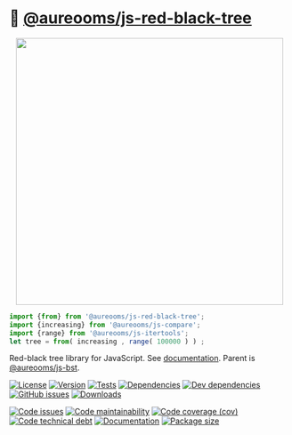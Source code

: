 :christmas_tree: [@aureooms/js-red-black-tree](https://make-github-pseudonymous-again.github.io/js-red-black-tree)
==

<p align="center">
<img src="https://cdn.rawgit.com/make-github-pseudonymous-again/js-red-black-tree/main/media/sketch.svg" width="480">
</p>

```js
import {from} from '@aureooms/js-red-black-tree';
import {increasing} from '@aureooms/js-compare';
import {range} from '@aureooms/js-itertools';
let tree = from( increasing , range( 100000 ) ) ;
```

Red-black tree library for JavaScript.
See [documentation](https://make-github-pseudonymous-again.github.io/js-red-black-tree/index.html).
Parent is [@aureooms/js-bst](https://github.com/make-github-pseudonymous-again/js-bst).

[![License](https://img.shields.io/github/license/make-github-pseudonymous-again/js-red-black-tree.svg)](https://raw.githubusercontent.com/make-github-pseudonymous-again/js-red-black-tree/main/LICENSE)
[![Version](https://img.shields.io/npm/v/@aureooms/js-red-black-tree.svg)](https://www.npmjs.org/package/@aureooms/js-red-black-tree)
[![Tests](https://img.shields.io/github/workflow/status/make-github-pseudonymous-again/js-red-black-tree/ci:test?event=push&label=tests)](https://github.com/make-github-pseudonymous-again/js-red-black-tree/actions/workflows/ci:test.yml?query=branch:main)
[![Dependencies](https://img.shields.io/david/make-github-pseudonymous-again/js-red-black-tree.svg)](https://david-dm.org/make-github-pseudonymous-again/js-red-black-tree)
[![Dev dependencies](https://img.shields.io/david/dev/make-github-pseudonymous-again/js-red-black-tree.svg)](https://david-dm.org/make-github-pseudonymous-again/js-red-black-tree?type=dev)
[![GitHub issues](https://img.shields.io/github/issues/make-github-pseudonymous-again/js-red-black-tree.svg)](https://github.com/make-github-pseudonymous-again/js-red-black-tree/issues)
[![Downloads](https://img.shields.io/npm/dm/@aureooms/js-red-black-tree.svg)](https://www.npmjs.org/package/@aureooms/js-red-black-tree)

[![Code issues](https://img.shields.io/codeclimate/issues/make-github-pseudonymous-again/js-red-black-tree.svg)](https://codeclimate.com/github/make-github-pseudonymous-again/js-red-black-tree/issues)
[![Code maintainability](https://img.shields.io/codeclimate/maintainability/make-github-pseudonymous-again/js-red-black-tree.svg)](https://codeclimate.com/github/make-github-pseudonymous-again/js-red-black-tree/trends/churn)
[![Code coverage (cov)](https://img.shields.io/codecov/c/gh/make-github-pseudonymous-again/js-red-black-tree/main.svg)](https://codecov.io/gh/make-github-pseudonymous-again/js-red-black-tree)
[![Code technical debt](https://img.shields.io/codeclimate/tech-debt/make-github-pseudonymous-again/js-red-black-tree.svg)](https://codeclimate.com/github/make-github-pseudonymous-again/js-red-black-tree/trends/technical_debt)
[![Documentation](https://make-github-pseudonymous-again.github.io/js-red-black-tree/badge.svg)](https://make-github-pseudonymous-again.github.io/js-red-black-tree/source.html)
[![Package size](https://img.shields.io/bundlephobia/minzip/@aureooms/js-red-black-tree)](https://bundlephobia.com/result?p=@aureooms/js-red-black-tree)
